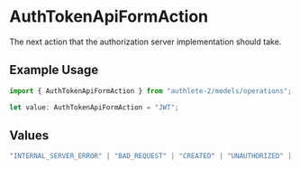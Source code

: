 # AuthTokenApiFormAction

The next action that the authorization server implementation should take.

## Example Usage

```typescript
import { AuthTokenApiFormAction } from "authlete-2/models/operations";

let value: AuthTokenApiFormAction = "JWT";
```

## Values

```typescript
"INTERNAL_SERVER_ERROR" | "BAD_REQUEST" | "CREATED" | "UNAUTHORIZED" | "FORBIDDEN" | "JSON" | "JWT" | "OK"
```